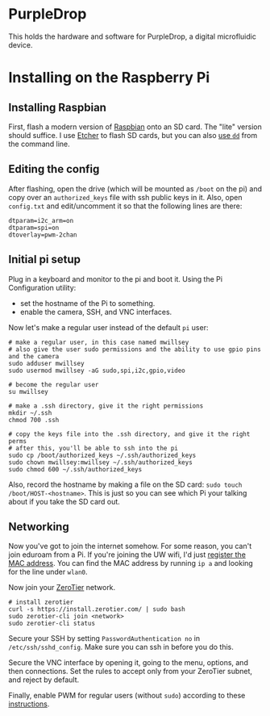 # PurpleDrop

This holds the hardware and software for PurpleDrop, a digital microfluidic device.

# Installing on the Raspberry Pi

## Installing Raspbian

First, flash a modern version of [Raspbian][] onto an SD card.
The "lite" version should suffice.
I use [Etcher][] to flash SD cards, but you can also [use `dd`][dd] from the command line.

## Editing the config

After flashing, open the drive (which will be mounted as `/boot` on the pi) and copy over an `authorized_keys` file with ssh public keys in it.
Also, open `config.txt` and edit/uncomment it so that the following lines are there:
```
dtparam=i2c_arm=on
dtparam=spi=on
dtoverlay=pwm-2chan
```

## Initial pi setup

Plug in a keyboard and monitor to the pi and boot it.
Using the Pi Configuration utility:
- set the hostname of the Pi to something.
- enable the camera, SSH, and VNC interfaces.

Now let's make a regular user instead of the default `pi` user:
```shell
# make a regular user, in this case named mwillsey
# also give the user sudo permissions and the ability to use gpio pins and the camera
sudo adduser mwillsey
sudo usermod mwillsey -aG sudo,spi,i2c,gpio,video

# become the regular user
su mwillsey

# make a .ssh directory, give it the right permissions
mkdir ~/.ssh
chmod 700 .ssh

# copy the keys file into the .ssh directory, and give it the right perms
# after this, you'll be able to ssh into the pi
sudo cp /boot/authorized_keys ~/.ssh/authorized_keys
sudo chown mwillsey:mwillsey ~/.ssh/authorized_keys
sudo chmod 600 ~/.ssh/authorized_keys
```

Also, record the hostname by making a file on the SD card:
`sudo touch /boot/HOST-<hostname>`.
This is just so you can see which Pi your talking about if you take the SD card out.

## Networking

Now you've got to join the internet somehow.
For some reason, you can't join eduroam from a Pi.
If you're joining the UW wifi, I'd just
[register the MAC address][mac].
You can find the MAC address by running `ip a` and looking for the line under `wlan0`.

Now join your [ZeroTier][] network.

```shell
# install zerotier
curl -s https://install.zerotier.com/ | sudo bash
sudo zerotier-cli join <network>
sudo zerotier-cli status
```

Secure your SSH by setting `PasswordAuthentication no` in `/etc/ssh/sshd_config`. Make sure you can ssh in before you do this.

Secure the VNC interface by opening it, going to the menu, options, and then connections. Set the rules to accept only from your ZeroTier subnet, and reject by default.

Finally, enable PWM for regular users (without `sudo`) according to these [instructions][pwm].


[raspbian]: https://www.raspberrypi.org/downloads/raspbian/
[etcher]: https://www.balena.io/etcher/
[dd]: https://www.raspberrypi.org/documentation/installation/installing-images/linux.md
[mac]: https://cppm-uwtc-01.infra.washington.edu/guest/mac_create.php
[zerotier]: https://www.zerotier.com/
[pwm]: https://docs.golemparts.com/rppal/0.10.0/rppal/pwm/index.html
